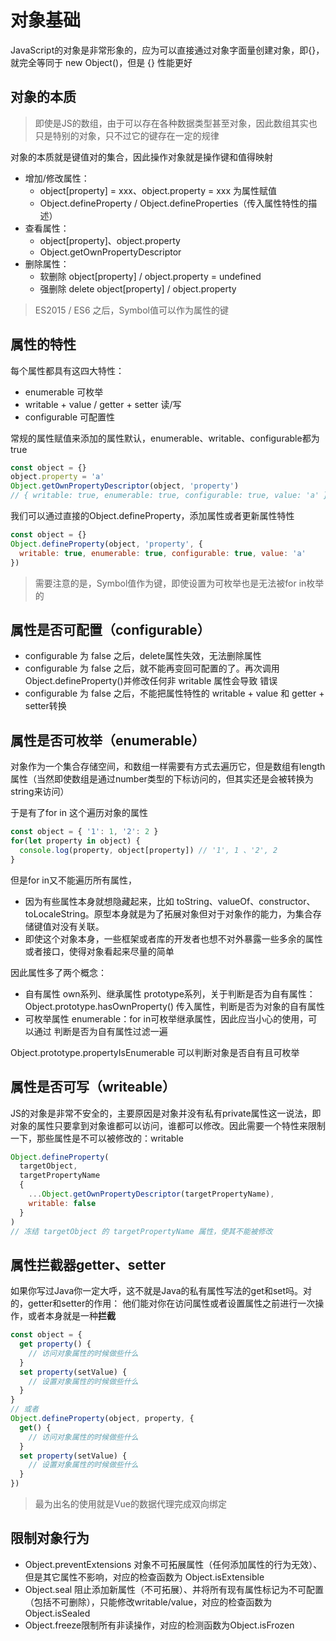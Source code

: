 # 对象基础

JavaScript的对象是非常形象的，应为可以直接通过对象字面量创建对象，即{}，就完全等同于 new Object()，但是 {} 性能更好

## 对象的本质
> 即使是JS的数组，由于可以存在各种数据类型甚至对象，因此数组其实也只是特别的对象，只不过它的键存在一定的规律

对象的本质就是键值对的集合，因此操作对象就是操作键和值得映射
- 增加/修改属性：
  - object[property] = xxx、object.property = xxx 为属性赋值
  - Object.defineProperty / Object.defineProperties（传入属性特性的描述）
- 查看属性：
  - object[property]、object.property
  - Object.getOwnPropertyDescriptor
- 删除属性：
  - 软删除 object[property] / object.property = undefined
  - 强删除 delete object[property] / object.property

> ES2015 / ES6 之后，Symbol值可以作为属性的键

## 属性的特性
每个属性都具有这四大特性：
- enumerable 可枚举
- writable + value / getter + setter 读/写
- configurable 可配置性

常规的属性赋值来添加的属性默认，enumerable、writable、configurable都为true

```javascript
const object = {}
object.property = 'a'
Object.getOwnPropertyDescriptor(object, 'property') 
// { writable: true, enumerable: true, configurable: true, value: 'a' }
```

我们可以通过直接的Object.defineProperty，添加属性或者更新属性特性

```javascript
const object = {}
Object.defineProperty(object, 'property', { 
  writable: true, enumerable: true, configurable: true, value: 'a' 
})
```

> 需要注意的是，Symbol值作为键，即使设置为可枚举也是无法被for in枚举的

## 属性是否可配置（configurable）
- configurable 为 false 之后，delete属性失效，无法删除属性
- configurable 为 false 之后，就不能再变回可配置的了。再次调用 Object.defineProperty()并修改任何非 writable 属性会导致 错误
- configurable 为 false 之后，不能把属性特性的 writable + value 和 getter + setter转换

## 属性是否可枚举（enumerable）
对象作为一个集合存储空间，和数组一样需要有方式去遍历它，但是数组有length属性（当然即使数组是通过number类型的下标访问的，但其实还是会被转换为string来访问）

于是有了for in 这个遍历对象的属性
```javascript
const object = { '1': 1, '2': 2 }
for(let property in object) {
  console.log(property, object[property]) // '1', 1 、'2', 2
}
```
但是for in又不能遍历所有属性，

- 因为有些属性本身就想隐藏起来，比如 toString、valueOf、constructor、toLocaleString。原型本身就是为了拓展对象但对于对象作的能力，为集合存储键值对没有关联。
- 即使这个对象本身，一些框架或者库的开发者也想不对外暴露一些多余的属性或者接口，使得对象看起来尽量的简单

因此属性多了两个概念：

  - 自有属性 own系列、继承属性 prototype系列，关于判断是否为自有属性：Object.prototype.hasOwnProperty() 传入属性，判断是否为对象的自有属性
  - 可枚举属性 enumerable：for in可枚举继承属性，因此应当小心的使用，可以通过 判断是否为自有属性过滤一遍

Object.prototype.propertyIsEnumerable 可以判断对象是否自有且可枚举

## 属性是否可写（writeable）
JS的对象是非常不安全的，主要原因是对象并没有私有private属性这一说法，即对象的属性只要拿到对象谁都可以访问，谁都可以修改。因此需要一个特性来限制一下，那些属性是不可以被修改的：writable

```javascript
Object.defineProperty(
  targetObject,
  targetPropertyName
  {
    ...Object.getOwnPropertyDescriptor(targetPropertyName),
    writable: false
  }
)
// 冻结 targetObject 的 targetPropertyName 属性，使其不能被修改
```

## 属性拦截器getter、setter
如果你写过Java你一定大呼，这不就是Java的私有属性写法的get和set吗。对的，getter和setter的作用：
他们能对你在访问属性或者设置属性之前进行一次操作，或者本身就是一种**拦截**
```javascript
const object = {
  get property() {
    // 访问对象属性的时候做些什么
  }
  set property(setValue) {
    // 设置对象属性的时候做些什么
  }
}
// 或者
Object.defineProperty(object, property, {
  get() {
    // 访问对象属性的时候做些什么
  }
  set property(setValue) {
    // 设置对象属性的时候做些什么
  }
})
```
> 最为出名的使用就是Vue的数据代理完成双向绑定

## 限制对象行为
- Object.preventExtensions 对象不可拓展属性（任何添加属性的行为无效）、但是其它属性不影响，对应的检查函数为 Object.isExtensible
- Object.seal 阻止添加新属性（不可拓展）、并将所有现有属性标记为不可配置（包括不可删除），只能修改writable/value，对应的检查函数为 Object.isSealed
- Object.freeze限制所有非读操作，对应的检测函数为Object.isFrozen